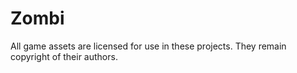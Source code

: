 # Zombi

All game assets are licensed for use in these projects. They remain copyright of their authors.

